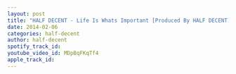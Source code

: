 ```yaml
---
layout: post
title: "HALF DECENT - Life Is Whats Important [Produced By HALF DECENT]"
date: 2014-02-06
categories: half-decent
author: half-decent
spotify_track_id: 
youtube_video_id: MDpBqFKqTf4
apple_track_id: 
---
```

